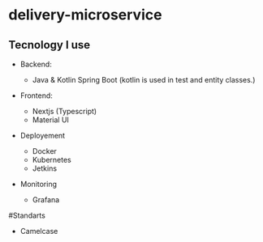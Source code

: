 # delivery-microservice

## Tecnology I use 

- Backend:
  - Java & Kotlin Spring Boot (kotlin is used in test and entity classes.)
- Frontend:
  - Nextjs (Typescript)
  - Material UI 
- Deployement
  - Docker
  - Kubernetes
  - Jetkins
  
- Monitoring
    - Grafana
  
#Standarts
 - Camelcase
